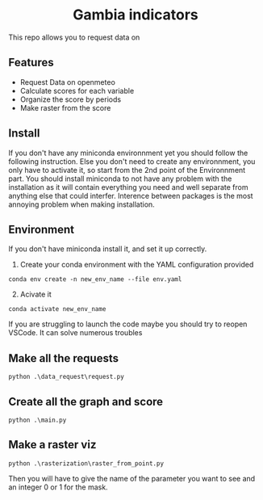 <div style="text-align: center;">
    <h1>Gambia indicators</h1>
</div>


This repo allows you to request data on 

## Features

- Request Data on openmeteo
- Calculate scores for each variable
- Organize the score by periods
- Make raster from the score 

## Install
If you don't have any miniconda environnment yet you should follow the following instruction. Else you don't need to create any environnment, you only have to activate it, so start from the 2nd point of the Environnment part.
You should install miniconda to not have any problem with the installation as it will contain everything you need and well separate from anything else that could interfer. Interence between packages is the most annoying problem when making installation.

## Environment

If you don't have miniconda install it, and set it up correctly.

1. Create your conda environment with the YAML configuration provided
```
conda env create -n new_env_name --file env.yaml
```
2. Acivate it
```
conda activate new_env_name
```

If you are struggling to launch the code maybe you should try to reopen VSCode. It can solve numerous troubles


## Make all the requests
```
python .\data_request\request.py
```

## Create all the graph and score

```
python .\main.py
```

## Make a raster viz
```
python .\rasterization\raster_from_point.py    
```
Then you will have to give the name of the parameter you want to see and an integer 0 or 1 for the mask.
